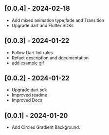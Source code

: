 ## [0.0.4] - 2024-02-18

* Add mixed animation type,fade and Transition
* Upgrade dart and Flutter SDKs

## [0.0.3] - 2024-01-22

* Follow Dart lint rules
* Refact description and documentation
* add example gif


## [0.0.2] - 2024-01-22

* Upgrade dart sdk
* Improved readme
* Improved Docs



## [0.0.1] - 2024-01-20

* Add Circles Gradient Background.
